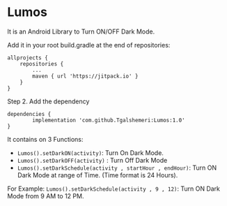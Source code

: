 # Lumos

It is an Android Library to Turn ON/OFF Dark Mode.


Add it in your root build.gradle at the end of repositories:

	allprojects {
		repositories {
			...
			maven { url 'https://jitpack.io' }
		}
	}

Step 2. Add the dependency

	dependencies {
	        implementation 'com.github.Tgalshemeri:Lumos:1.0'
	}
  
  
  It contains on 3 Functions:
  
  - ```Lumos().setDarkON(activity)```: Turn On Dark Mode.
  - ```Lumos().setDarkOFF(activity)``` : Turn Off Dark Mode
  - ```Lumos().setDarkSchedule(activity , startHour , endHour)```: Turn ON Dark Mode at range of Time. (Time format is 24 Hours).
  
  For Example:
  ```Lumos().setDarkSchedule(activity , 9 , 12)```: Turn ON Dark Mode from 9 AM to 12 PM.
 
